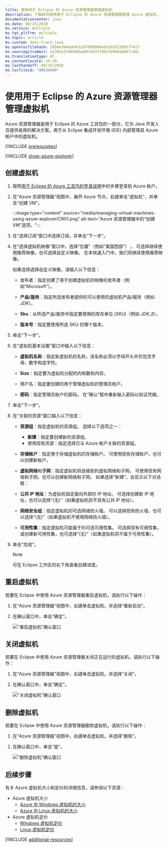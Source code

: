 ```yaml
---
title: 使用用于 Eclipse 的 Azure 资源管理器管理虚拟机
description: 了解如何使用用于 Eclipse 的 Azure 资源管理器管理 Azure 虚拟机。
documentationcenter: java
ms.date: 08/25/2020
ms.service: multiple
ms.tgt_pltfrm: multiple
ms.topic: article
ms.custom: devx-track-java
ms.openlocfilehash: 28b0e304ee64cb24f098908e83a92d230657741f
ms.sourcegitcommit: a139e25190960ba89c9e31f861f0996a6067cd6c
ms.translationtype: HT
ms.contentlocale: zh-CN
ms.lasthandoff: 09/15/2020
ms.locfileid: "90534589"
---
```

# <a name="manage-virtual-machines-by-using-the-azure-explorer-for-eclipse"></a>使用用于 Eclipse 的 Azure 资源管理器管理虚拟机

Azure 资源管理器是用于 Eclipse 的 Azure 工具包的一部分，它为 Java 开发人员提供易用的解决方案，用于从 Eclipse 集成开发环境 (IDE) 内部管理其 Azure 帐户中的虚拟机。

[!INCLUDE [prerequisites](includes/prerequisites.md)]

[!INCLUDE [show-azure-explorer](includes/show-azure-explorer.md)]

## <a name="create-a-virtual-machine"></a>创建虚拟机

1. 按照[用于 Eclipse 的 Azure 工具包的登录说明](/azure/developer/java/toolkit-for-eclipse/sign-in-instructions)中的步骤登录到 Azure 帐户。

1. 在“Azure 资源管理器”视图中，展开 Azure 节点，右键单击“虚拟机”，并单击“创建 VM”。

   :::image type="content" source="media/managing-virtual-machines-using-azure-explorer/CR01.png" alt-text="Azure 资源管理器中的“创建 VM”选项。":::

1. 在“选择订阅”窗口中选择订阅，并单击“下一步”。

1. 在“选择虚拟机映像”窗口中，选择“位置”（例如“美国西部”） 。 可选择继续使用推荐映像，也可选择自定义映像。 在本快速入门中，我们将继续使用推荐映像。 

   如果选择选择自定义映像，请输入以下信息：
   * 发布者：指定创建了用于创建虚拟机的映像的发布者（例如“Microsoft”）。

   * **产品/服务**：指定所选发布者提供的可以使用的虚拟机产品/服务（例如 *JDK*）。

   * **Sku**：从所选产品/服务中指定要使用的库存单位 (SKU)（例如 *JDK_8*）。

   * **版本号**：指定要使用所选 SKU 的哪个版本。

1. 单击“下一步”。

1. 在“虚拟机基本设置”窗口中输入以下信息：

   * **虚拟机名称**：指定新虚拟机的名称，该名称必须以字母开头并仅包含字母、数字和连字符。

   * **Size**：指定要为虚拟机分配的内核数和内存。

   * 用户名：指定要创建的用于管理虚拟机的管理员帐户。

   * **密码**：指定管理员帐户的密码。 在“确认”框中重新输入密码以验证凭据。

1. 单击“下一步”。

1. 在“关联的资源”窗口输入以下信息：
   * **资源组**：指定虚拟机的资源组。 选择以下选项之一：
      * **新建**：指定要创建新的资源组。
      * 使用现有资源：指定选择已与 Azure 帐户关联的资源组。

   * **存储帐户**：指定用于存储虚拟机的存储帐户。 可使用现有存储帐户，也可以创建新帐户。

   * **虚拟网络**和**子网**：指定虚拟机将连接到的虚拟网络和子网。 可使用现有网络和子网，也可以创建新网络和子网。 如果选择“新建”，会显示以下对话框：

   * **公共 IP 地址**：为虚拟机指定面向外部的 IP 地址。 可选择创建新 IP 地址，也可以选择“(无)”（如果虚拟机将不具有公共 IP 地址）。

   * **网络安全组**：指定虚拟机的可选网络防火墙。 可以选择现有防火墙，也可以选择“(无)”（如果虚拟机不使用网络防火墙）。

   * **可用性集**：指定虚拟机可能属于的可选可用性集。 可选择现有可用性集，或创建新可用性集，也可选择“(无)”（如果虚拟机将不属于可用性集）。

10. 单击“完成”。  

      > [!NOTE]
      > 可在 Eclipse 工作区的右下角查看创建进度。

## <a name="restart-a-virtual-machine"></a>重启虚拟机

若要在 Eclipse 中使用 Azure 资源管理器重启虚拟机，请执行以下操作：

1. 在“Azure 资源管理器”视图中，右键单击虚拟机，并选择“重新启动”。

1. 在确认窗口中，单击“确定”。

   ![“重启虚拟机”确认窗口](media/managing-virtual-machines-using-azure-explorer/RE02.png)

## <a name="shut-down-a-virtual-machine"></a>关闭虚拟机

若要在 Eclipse 中使用 Azure 资源管理器关闭正在运行的虚拟机，请执行以下操作：

1. 在“Azure 资源管理器”视图中，右键单击虚拟机，并选择“关闭”。

1. 在确认窗口中，单击“确定”。

   ![“关闭虚拟机”确认窗口](media/managing-virtual-machines-using-azure-explorer/SH02.png)

## <a name="delete-a-virtual-machine"></a>删除虚拟机

若要在 Eclipse 中使用 Azure 资源管理器删除虚拟机，请执行以下操作：

1. 在“Azure 资源管理器”视图中，右键单击虚拟机，并选择“删除”。

1. 在确认窗口中，单击“是”。

   ![“删除虚拟机”确认窗口](media/managing-virtual-machines-using-azure-explorer/DE02.png)

## <a name="next-steps"></a>后续步骤

有关 Azure 虚拟机大小和定价的详细信息，请参阅以下资源：

* Azure 虚拟机大小
  * [Azure 中 Windows 虚拟机的大小]
  * [Azure 中 Linux 虚拟机的大小]
* Azure 虚拟机定价
  * [Windows 虚拟机定价]
  * [Linux 虚拟机定价]

[!INCLUDE [additional-resources](includes/additional-resources.md)]

<!-- URL List -->

[Azure 中 Windows 虚拟机的大小]: https://docs.microsoft.com/azure/virtual-machines/sizes
[Azure 中 Linux 虚拟机的大小]: https://docs.microsoft.com/azure/virtual-machines/sizes
[Windows 虚拟机定价]: https://azure.microsoft.com/pricing/details/virtual-machines/windows/
[Linux 虚拟机定价]: https://azure.microsoft.com/pricing/details/virtual-machines/linux/

<!-- IMG List -->

[RE01]: media/managing-virtual-machines-using-azure-explorer/RE01.png
[RE02]: media/managing-virtual-machines-using-azure-explorer/RE02.png

[SH01]: media/managing-virtual-machines-using-azure-explorer/SH01.png
[SH02]: media/managing-virtual-machines-using-azure-explorer/SH02.png

[DE01]: media/managing-virtual-machines-using-azure-explorer/DE01.png
[DE02]: media/managing-virtual-machines-using-azure-explorer/DE02.png

[CR01]: media/managing-virtual-machines-using-azure-explorer/CR01.png
[CR02]: media/managing-virtual-machines-using-azure-explorer/CR02.png
[CR03]: media/managing-virtual-machines-using-azure-explorer/CR03.png
[CR04]: media/managing-virtual-machines-using-azure-explorer/CR04.png
[CR05]: media/managing-virtual-machines-using-azure-explorer/CR05.png
[CR06]: media/managing-virtual-machines-using-azure-explorer/CR06.png
[CR07]: media/managing-virtual-machines-using-azure-explorer/CR07.png
[CR08]: media/managing-virtual-machines-using-azure-explorer/CR08.png
